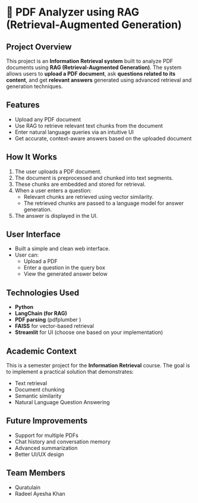 # 📄 PDF Analyzer using RAG (Retrieval-Augmented Generation)

##  Project Overview

This project is an **Information Retrieval system** built to analyze PDF documents using **RAG (Retrieval-Augmented Generation)**. The system allows users to **upload a PDF document**, ask **questions related to its content**, and get **relevant answers** generated using advanced retrieval and generation techniques.

##  Features

-  Upload any PDF document
-  Use RAG to retrieve relevant text chunks from the document
-  Enter natural language queries via an intuitive UI
-  Get accurate, context-aware answers based on the uploaded document
  
##  How It Works

1. The user uploads a PDF document.
2. The document is preprocessed and chunked into text segments.
3. These chunks are embedded and stored for retrieval.
4. When a user enters a question:
   - Relevant chunks are retrieved using vector similarity.
   - The retrieved chunks are passed to a language model for answer generation.
5. The answer is displayed in the UI.

## User Interface

- Built a simple and clean web interface.
- User can:
  - Upload a PDF
  - Enter a question in the query box
  - View the generated answer below

##  Technologies Used

- **Python**
- **LangChain (for RAG)**
- **PDF parsing** (pdfplumber )
- **FAISS** for vector-based retrieval
- **Streamlit** for UI (choose one based on your implementation)

##  Academic Context

This is a semester project for the **Information Retrieval** course. The goal is to implement a practical solution that demonstrates:
- Text retrieval
- Document chunking
- Semantic similarity
- Natural Language Question Answering

##  Future Improvements
- Support for multiple PDFs
- Chat history and conversation memory
- Advanced summarization
- Better UI/UX design
##  Team Members
- Quratulain
- Radeel Ayesha Khan


